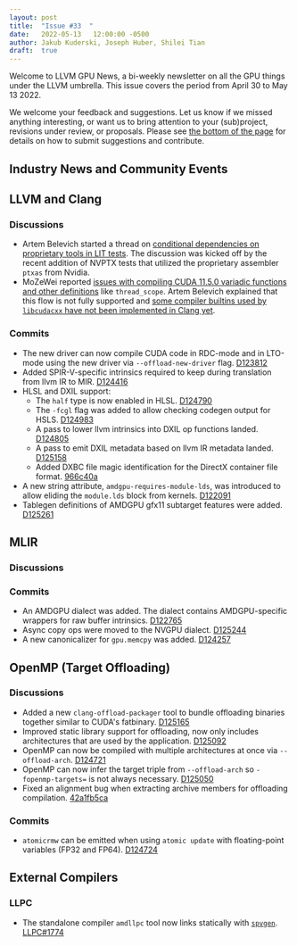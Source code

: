 ```yaml
---
layout: post
title:  "Issue #33  "
date:   2022-05-13   12:00:00 -0500
author: Jakub Kuderski, Joseph Huber, Shilei Tian
draft:  true
---
```


Welcome to LLVM GPU News, a bi-weekly newsletter on all the GPU things under the LLVM umbrella.
This issue covers the period from April 30 to May 13 2022.

We welcome your feedback and suggestions. Let us know if we missed anything interesting, or want us to bring attention to your (sub)project, revisions under review, or proposals. Please see [the bottom of the page](https://llvm-gpu-news.github.io/about/) for details on how to submit suggestions and contribute.


## Industry News and Community Events


##  LLVM and Clang

### Discussions

* Artem Belevich started a thread on [conditional dependencies on proprietary tools in LIT tests](https://discourse.llvm.org/t/opinions-on-conditional-dependencies-on-proprietary-tools/62236). The discussion was kicked off by the recent addition of NVPTX tests that utilized the proprietary assembler `ptxas` from Nvidia.
* MoZeWei reported [issues with compiling CUDA 11.5.0 variadic functions and other definitions](https://discourse.llvm.org/t/llvm-14-0-0-doesnt-support-well-on-cuda-11-5-0-about-variadic-function-and-other-definitions/62385) like `thread_scope`. Artem Belevich explained that this flow is not fully supported and [some compiler builtins used by `libcudacxx` have not been implemented in Clang yet](https://discourse.llvm.org/t/llvm-14-0-0-doesnt-support-well-on-cuda-11-5-0-about-variadic-function-and-other-definitions/62385/4).

### Commits

* The new driver can now compile CUDA code in RDC-mode and in LTO-mode using the new driver via `--offload-new-driver` flag. [D123812](https://reviews.llvm.org/D123812)
* Added SPIR-V-specific intrinsics required to keep during translation from llvm IR to MIR. [D124416](https://reviews.llvm.org/D124416)
* HLSL and DXIL support:
    * The `half` type is now enabled in HLSL. [D124790](https://reviews.llvm.org/D124790)
    * The `-fcgl` flag was added to allow checking codegen output for HSLS. [D124983](https://reviews.llvm.org/D124983)
    * A pass to lower llvm intrinsics into DXIL op functions landed. [D124805](https://reviews.llvm.org/D124805)
    * A pass to emit DXIL metadata based on llvm IR metadata landed. [D125158](https://reviews.llvm.org/D125158)
    * Added DXBC file magic identification for the DirectX container file format. [966c40a](https://github.com/llvm/llvm-project/commit/966c40aea663fa2cb575614518fc1b7c528bbae9)
* A new string attribute, `amdgpu-requires-module-lds`, was introduced to allow eliding the `module.lds` block from kernels. [D122091](https://reviews.llvm.org/D122091)
* Tablegen definitions of AMDGPU gfx11 subtarget features were added. [D125261](https://reviews.llvm.org/D125261)


## MLIR

### Discussions

### Commits

* An AMDGPU dialect was added. The dialect contains AMDGPU-specific wrappers for raw buffer intrinsics. [D122765](https://reviews.llvm.org/D122765)
* Async copy ops were moved to the NVGPU dialect. [D125244](https://reviews.llvm.org/D125244)
* A new canonicalizer for `gpu.memcpy` was added. [D124257](https://reviews.llvm.org/D124257)


## OpenMP (Target Offloading)

### Discussions

* Added a new `clang-offload-packager` tool to bundle offloading binaries together similar to CUDA's fatbinary. [D125165](https://reviews.llvm.org/D125165)
* Improved static library support for offloading, now only includes architectures that are used by the application. [D125092](https://reviews.llvm.org/D125092)
* OpenMP can now be compiled with multiple architectures at once via `--offload-arch`. [D124721](https://reviews.llvm.org/D124721)
* OpenMP can now infer the target triple from `--offload-arch` so `-fopenmp-targets=` is not always necessary. [D125050](https://reviews.llvm.org/D125050)
* Fixed an alignment bug when extracting archive members for offloading compilation. [42a1fb5ca](https://github.com/llvm/llvm-project/commit/42a1fb5ca56c494e25419a97057a9526f3e8608d)

### Commits

* `atomicrmw` can be emitted when using `atomic update` with floating-point variables (FP32 and FP64). [D124724](https://reviews.llvm.org/D124724)


## External Compilers

### LLPC

* The standalone compiler `amdllpc` tool now links statically with [`spvgen`](https://github.com/GPUOpen-Drivers/spvgen). [LLPC#1774](https://github.com/GPUOpen-Drivers/llpc/pull/1774)
